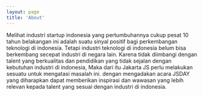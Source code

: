 ```yaml
---
layout: page
title: 'About'
---
```


Melihat industri startup indonesia yang pertumbuhannya cukup pesat 10 tahun belakangan ini adalah suatu sinyal positif bagi perkembangan teknologi di indonesia. Tetapi industri teknologi di indonesia belum bisa berkembang secepat industri di negara lain. Karena tidak diimbangi dengan talent yang berkualitas dan pendidikan yang tidak sejalan dengan kebutuhan industri di indonesia, Maka dari itu Jakarta JS perlu melakukan sesuatu untuk mengatasi masalah ini. dengan mengadakan acara JSDAY yang diharapkan dapat memberikan inspirasi dan wawasan yang lebih relevan kepada talent yang sesuai dengan industri di indonesia.
